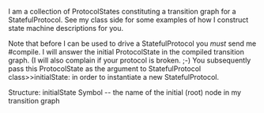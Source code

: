 I am a collection of ProtocolStates constituting a transition graph for a StatefulProtocol.  See my class side for some examples of how I construct state machine descriptions for you.

Note that before I can be used to drive a StatefulProtocol you *must* send me #compile.  I will answer the initial ProtocolState in the compiled transition graph.  (I will also complain if your protocol is broken. ;-)  You subsequently pass this ProtocolState as the argument to StatefulProtocol class>>initialState: in order to instantiate a new StatefulProtocol.

Structure:
 initialState		Symbol	-- the name of the initial (root) node in my transition graph